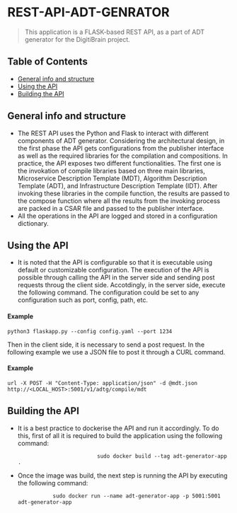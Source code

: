 # REST-API-ADT-GENRATOR
> This application is a FLASK-based REST API, as a part of ADT generator for the DigitiBrain project. 

## Table of Contents

* [General info and structure](#general-information)
* [Using the API](#using-api)
* [Building the API](#build-api)


## General info and structure
- The REST API uses the Python and Flask to interact with different components of ADT generator. Considering the architectural design, in the first phase the API gets configurations from the publisher interface as well as the required libraries for the compilation and compositions. In practice, the API exposes two different functionalities. The first one is the invokation of compile libraries based on three main libraries, Microservice Description Template (MDT), Algorithm Description Template (ADT), and Infrastructure Description Template (IDT). After invoking these libraries in the compile function, the results are passed to the compose function where all the results from the invoking process are packed in a CSAR file and passed to the publisher interface. 
- All the operations in the API are logged and stored in a configuration dictionary. 

## Using the API
- It is noted that the API is configurable so that it is executable using default or customizable configuration. The execution of the API is possible through calling the API in the server side and sending post requests throug the client side. Accotdingly, in the server side, execute the following command. The configuration could be set to any configuration such as port, config, path, etc. 

#### Example
`python3 flaskapp.py --config config.yaml --port 1234`


Then in the client side, it is necessary to send a post request. In the following example we use a JSON file to post it through a CURL command. 

#### Example
`url -X POST -H "Content-Type: application/json" -d @mdt.json http://<LOCAL_HOST>:5001/v1/adtg/compile/mdt`
    

## Building the API
- It is a best practice to dockerise the API and run it accordingly. To do this, first of all it is required to build the application using the following command:

                               sudo docker build --tag adt-generator-app .

- Once the image was build, the next step is running the API by executing the following command:
                                       
                 sudo docker run --name adt-generator-app -p 5001:5001 adt-generator-app


